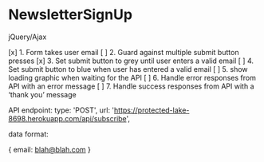 # NewsletterSignUp
jQuery/Ajax


[x] 1. Form takes user email
[ ] 2. Guard against multiple submit button presses
[x] 3. Set submit button to grey until user enters a valid email
[ ] 4. Set submit button to blue when user has entered a valid email
[ ] 5. show loading graphic when waiting for the API
[ ] 6. Handle error responses from API with an error message
[ ] 7. Handle success responses from API with a ‘thank you’ message

API endpoint:
type: 'POST',
    url: 'https://protected-lake-8698.herokuapp.com/api/subscribe',

data format:

{
email: blah@blah.com
}